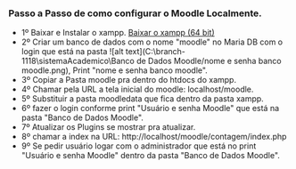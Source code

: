 ### Passo a Passo de como configurar o Moodle Localmente.

* 1º Baixar e Instalar o xampp. [Baixar o xampp (64 bit)](https://sourceforge.net/projects/xampp/files/XAMPP%20Windows/8.0.30/xampp-windows-x64-8.0.30-0-VS16-installer.exe)
* 2º Criar um banco de dados com o nome "moodle" no Maria DB com o login que está na pasta ![alt text](C:\branch-1118\sistemaAcademico\Banco de Dados Moodle/nome e senha banco moodle.png), 
Print "nome e senha banco moodle".
* 3º Copiar a Pasta moodle pra dentro do htdocs do xampp.
* 4º Chamar pela URL a tela inicial do moodle: localhost/moodle.
* 5º Substituir a pasta moodledata que fica dentro da pasta xampp.
* 6º fazer o login conforme print "Usuário e senha Moodle"  que está na pasta "Banco de Dados Moodle".
* 7º Atualizar os Plugins se mostrar pra atualizar.
* 8º chamar a index na URL: http://localhost/moodle/contagem/index.php
* 9º Se pedir usuário logar com o administrador que está no print "Usuário e senha Moodle" dentro da pasta "Banco de Dados Moodle".